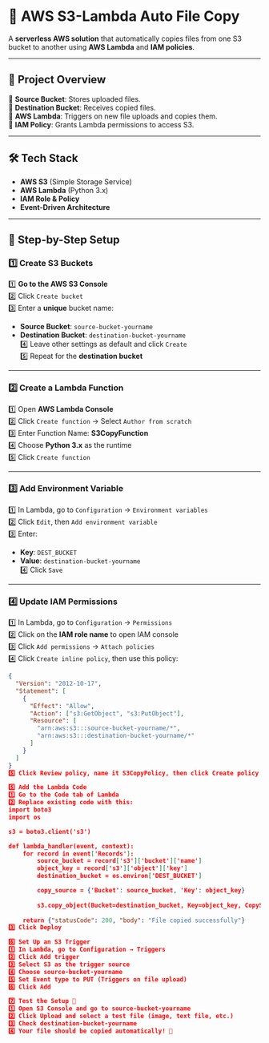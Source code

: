 # 🚀 AWS S3-Lambda Auto File Copy  

A **serverless AWS solution** that automatically copies files from one S3 bucket to another using **AWS Lambda** and **IAM policies**.  

---

## 🎯 **Project Overview**  

🔹 **Source Bucket**: Stores uploaded files.  
🔹 **Destination Bucket**: Receives copied files.  
🔹 **AWS Lambda**: Triggers on new file uploads and copies them.  
🔹 **IAM Policy**: Grants Lambda permissions to access S3.  

---

## 🛠️ **Tech Stack**  

- **AWS S3** (Simple Storage Service)  
- **AWS Lambda** (Python 3.x)  
- **IAM Role & Policy**  
- **Event-Driven Architecture**  

---

## 📌 **Step-by-Step Setup**  

### **1️⃣ Create S3 Buckets**  

1️⃣ **Go to the AWS S3 Console**  
2️⃣ Click `Create bucket`  
3️⃣ Enter a **unique** bucket name:  
   - **Source Bucket**: `source-bucket-yourname`  
   - **Destination Bucket**: `destination-bucket-yourname`  
4️⃣ Leave other settings as default and click `Create`  
5️⃣ Repeat for the **destination bucket**  

---

### **2️⃣ Create a Lambda Function**  

1️⃣ Open **AWS Lambda Console**  
2️⃣ Click `Create function` → Select `Author from scratch`  
3️⃣ Enter Function Name: **S3CopyFunction**  
4️⃣ Choose **Python 3.x** as the runtime  
5️⃣ Click `Create function`  

---

### **3️⃣ Add Environment Variable**  

1️⃣ In Lambda, go to `Configuration` → `Environment variables`  
2️⃣ Click `Edit`, then `Add environment variable`  
3️⃣ Enter:  
   - **Key**: `DEST_BUCKET`  
   - **Value**: `destination-bucket-yourname`  
4️⃣ Click `Save`  

---

### **4️⃣ Update IAM Permissions**  

1️⃣ In Lambda, go to `Configuration` → `Permissions`  
2️⃣ Click on the **IAM role name** to open IAM console  
3️⃣ Click `Add permissions` → `Attach policies`  
4️⃣ Click `Create inline policy`, then use this policy:  

```json
{
  "Version": "2012-10-17",
  "Statement": [
    {
      "Effect": "Allow",
      "Action": ["s3:GetObject", "s3:PutObject"],
      "Resource": [
        "arn:aws:s3:::source-bucket-yourname/*",
        "arn:aws:s3:::destination-bucket-yourname/*"
      ]
    }
  ]
}
5️⃣ Click Review policy, name it S3CopyPolicy, then click Create policy

5️⃣ Add the Lambda Code
1️⃣ Go to the Code tab of Lambda
2️⃣ Replace existing code with this:
import boto3
import os

s3 = boto3.client('s3')

def lambda_handler(event, context):
    for record in event['Records']:
        source_bucket = record['s3']['bucket']['name']
        object_key = record['s3']['object']['key']
        destination_bucket = os.environ['DEST_BUCKET']

        copy_source = {'Bucket': source_bucket, 'Key': object_key}
        
        s3.copy_object(Bucket=destination_bucket, Key=object_key, CopySource=copy_source)
    
    return {"statusCode": 200, "body": "File copied successfully"}
3️⃣ Click Deploy

6️⃣ Set Up an S3 Trigger
1️⃣ In Lambda, go to Configuration → Triggers
2️⃣ Click Add trigger
3️⃣ Select S3 as the trigger source
4️⃣ Choose source-bucket-yourname
5️⃣ Set Event type to PUT (Triggers on file upload)
6️⃣ Click Add

7️⃣ Test the Setup 🚀
1️⃣ Open S3 Console and go to source-bucket-yourname
2️⃣ Click Upload and select a test file (image, text file, etc.)
3️⃣ Check destination-bucket-yourname
4️⃣ Your file should be copied automatically! 🎉
